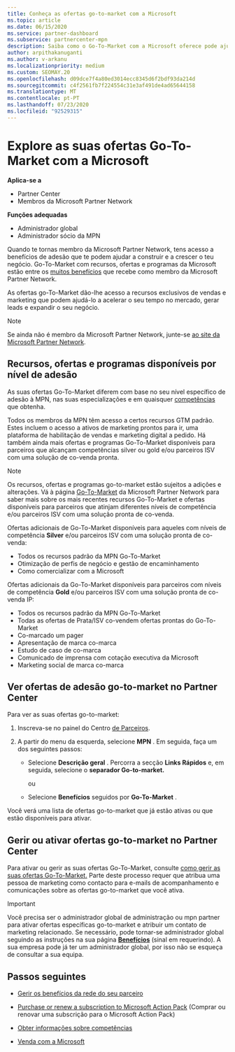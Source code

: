 ```yaml
---
title: Conheça as ofertas go-to-market com a Microsoft
ms.topic: article
ms.date: 06/15/2020
ms.service: partner-dashboard
ms.subservice: partnercenter-mpn
description: Saiba como o Go-To-Market com a Microsoft oferece pode ajudar a acelerar o tempo para o mercado, gerar leads e expandir o seu negócio.
author: arpithakanuganti
ms.author: v-arkanu
ms.localizationpriority: medium
ms.custom: SEOMAY.20
ms.openlocfilehash: d09dce7f4a80ed3014ecc8345d6f2bdf93da214d
ms.sourcegitcommit: c4f2561fb7f224554c31e3af491de4ad65644158
ms.translationtype: MT
ms.contentlocale: pt-PT
ms.lasthandoff: 07/23/2020
ms.locfileid: "92529315"
---
```

# <a name="explore-your-go-to-market-with-microsoft-offers"></a>Explore as suas ofertas Go-To-Market com a Microsoft

**Aplica-se a**

- Partner Center
- Membros da Microsoft Partner Network

**Funções adequadas**

- Administrador global
- Administrador sócio da MPN

Quando te tornas membro da Microsoft Partner Network, tens acesso a benefícios de adesão que te podem ajudar a construir e a crescer o teu negócio. Go-To-Market com recursos, ofertas e programas da Microsoft estão entre os [muitos benefícios](https://partner.microsoft.com/manage-your-partner-network-benefits) que recebe como membro da Microsoft Partner Network.

As ofertas go-To-Market dão-lhe acesso a recursos exclusivos de vendas e marketing que podem ajudá-lo a acelerar o seu tempo no mercado, gerar leads e expandir o seu negócio.

>[!NOTE]
>Se ainda não é membro da Microsoft Partner Network, junte-se [ao site da Microsoft Partner Network](https://partner.microsoft.com/membership).

## <a name="go-to-market-resources-offers-and-programs-available-by-membership-level"></a>Recursos, ofertas e programas disponíveis por nível de adesão

As suas ofertas Go-To-Market diferem com base no seu nível específico de adesão à MPN, nas suas especializações e em quaisquer [competências](learn-about-competencies.md) que obtenha.

Todos os membros da MPN têm acesso a certos recursos GTM padrão. Estes incluem o acesso a ativos de marketing prontos para ir, uma plataforma de habilitação de vendas e marketing digital a pedido. Há também ainda mais ofertas e programas Go-To-Market disponíveis para parceiros que alcançam competências silver ou gold e/ou parceiros ISV com uma solução de co-venda pronta.

>[!NOTE]
>Os recursos, ofertas e programas go-to-market estão sujeitos a adições e alterações. Vá à página [Go-To-Market](https://partner.microsoft.com/membership/go-to-market) da Microsoft Partner Network para saber mais sobre os mais recentes recursos Go-To-Market e ofertas disponíveis para parceiros que atinjam diferentes níveis de competência e/ou parceiros ISV com uma solução pronta de co-venda.

Ofertas adicionais de Go-To-Market disponíveis para aqueles com níveis de competência **Silver** e/ou parceiros ISV com uma solução pronta de co-venda:

- Todos os recursos padrão da MPN Go-To-Market
- Otimização de perfis de negócio e gestão de encaminhamento
- Como comercializar com a Microsoft

Ofertas adicionais da Go-To-Market disponíveis para parceiros com níveis de competência **Gold** e/ou parceiros ISV com uma solução pronta de co-venda IP:

- Todos os recursos padrão da MPN Go-To-Market
- Todas as ofertas de Prata/ISV co-vendem ofertas prontas do Go-To-Market
- Co-marcado um pager
- Apresentação de marca co-marca
- Estudo de caso de co-marca
- Comunicado de imprensa com cotação executiva da Microsoft
- Marketing social de marca co-marca

## <a name="view-go-to-market-membership-offers-in-partner-center"></a>Ver ofertas de adesão go-to-market no Partner Center

Para ver as suas ofertas go-to-market:

1. Inscreva-se no painel do Centro [de Parceiros](https://partner.microsoft.com/dashboard).

2. A partir do menu da esquerda, selecione **MPN** . Em seguida, faça um dos seguintes passos:

   - Selecione **Descrição geral** . Percorra a secção **Links Rápidos** e, em seguida, selecione o **separador Go-to-market.**

     ou

   - Selecione **Benefícios** seguidos por **Go-To-Market** .

Você verá uma lista de ofertas go-to-market que já estão ativas ou que estão disponíveis para ativar.

## <a name="manage-or-activate-go-to-market-offers-in-partner-center"></a>Gerir ou ativar ofertas go-to-market no Partner Center

Para ativar ou gerir as suas ofertas Go-To-Market, consulte [como gerir as suas ofertas Go-To-Market.](manage-your-partner-network-benefits.md#manage-go-to-market-offers) Parte deste processo requer que atribua uma pessoa de marketing como contacto para e-mails de acompanhamento e comunicações sobre as ofertas go-to-market que você ativa.

>[!IMPORTANT]
>Você precisa ser o administrador global de administração ou mpn partner para ativar ofertas específicas go-to-market e atribuir um contato de marketing relacionado. Se necessário, pode tornar-se administrador global seguindo as instruções na sua página [ **Benefícios**](https://partnercenter.microsoft.com/pcv/partnership/benefits) (sinal em requerindo). A sua empresa pode já ter um administrador global, por isso não se esqueça de consultar a sua equipa.

## <a name="next-steps"></a>Passos seguintes

- [Gerir os benefícios da rede do seu parceiro](manage-your-partner-network-benefits.md)

- [Purchase or renew a subscription to Microsoft Action Pack](mpn-get-action-pack.md) (Comprar ou renovar uma subscrição para o Microsoft Action Pack)

- [Obter informações sobre competências](learn-about-competencies.md)

- [Venda com a Microsoft](https://partner.microsoft.com/membership/sell-with-microsoft)
